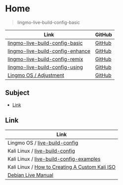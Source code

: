 

# Home

> lingmo-live-build-config-basic

| Link | GitHub |
| ---- | ------ |
| [lingmo-live-build-config-basic](https://samwhelp.github.io/lingmo-live-build-config-basic/) | [GitHub](https://github.com/samwhelp/lingmo-live-build-config-basic) |
| [lingmo-live-build-config-enhance](https://samwhelp.github.io/lingmo-live-build-config-basic/) | [GitHub](https://github.com/samwhelp/lingmo-live-build-config-enhance) |
| [lingmo-live-build-config-remix](https://samwhelp.github.io/lingmo-live-build-config-basic/) | [GitHub](https://github.com/samwhelp/lingmo-live-build-config-remix) |
| [lingmo-live-build-config-using](https://samwhelp.github.io/lingmo-live-build-config-basic/) | [GitHub](https://github.com/samwhelp/lingmo-live-build-config-using) |
| [Lingmo OS / Adjustment](https://samwhelp.github.io/lingmo-adjustment/) | [GitHub](https://github.com/samwhelp/lingmo-adjustment) |




## Subject

* [Link](#link)




## Link

| Link |
| ---- |
| Lingmo OS / [live-build-config](https://github.com/LingmoOS/live-build-config) |
| Kali Linux / [live-build-config](https://gitlab.com/kalilinux/build-scripts/live-build-config) |
| Kali Linux / [live-build-config-examples](https://gitlab.com/kalilinux/recipes/live-build-config-examples) |
| Kali Linux / [How to Creating A Custom Kali ISO](https://www.kali.org/docs/development/live-build-a-custom-kali-iso/) |
| [Debian Live Manual](https://live-team.pages.debian.net/live-manual/html/live-manual/index.en.html) |
